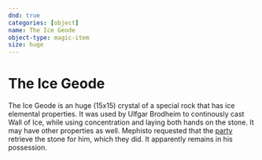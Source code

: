 ```yaml
---
dnd: true
categories: [object]
name: The Ice Geode
object-type: magic-item
size: huge
---
```


# The Ice Geode

The Ice Geode is an huge (15x15) crystal of a special rock that has ice elemental properties.  It was used by Ulfgar Brodheim to continously cast Wall of Ice, while using concentration and laying both hands on the stone.  It may have other properties as well.  Mephisto requested that the [party](../campaigns/the-high-flyers) retrieve the stone for him, which they did.  It apparently remains in his possession.